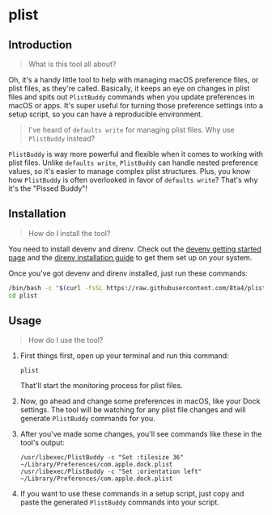 # plist

## Introduction

> What is this tool all about?

Oh, it's a handy little tool to help with managing macOS preference files, or plist files, as they're called. Basically, it keeps an eye on changes in plist files and spits out `PlistBuddy` commands when you update preferences in macOS or apps. It's super useful for turning those preference settings into a setup script, so you can have a reproducible environment.

> I've heard of `defaults write` for managing plist files. Why use `PlistBuddy` instead?

`PlistBuddy` is way more powerful and flexible when it comes to working with plist files. Unlike `defaults write`, `PlistBuddy` can handle nested preference values, so it's easier to manage complex plist structures. Plus, you know how `PlistBuddy` is often overlooked in favor of `defaults write`? That's why it's the "Pissed Buddy"!

## Installation

> How do I install the tool?

You need to install devenv and direnv. Check out the [devenv getting started page](https://devenv.sh/getting-started/#installation) and the [direnv installation guide](https://devenv.sh/automatic-shell-activation/#installing-direnv) to get them set up on your system.

Once you've got devenv and direnv installed, just run these commands:

```bash
/bin/bash -c "$(curl -fsSL https://raw.githubusercontent.com/8ta4/plist/main/install.sh)"
cd plist
```

## Usage

> How do I use the tool?

1. First things first, open up your terminal and run this command:

   ```
   plist
   ```

   That'll start the monitoring process for plist files.

2. Now, go ahead and change some preferences in macOS, like your Dock settings. The tool will be watching for any plist file changes and will generate `PlistBuddy` commands for you.

3. After you've made some changes, you'll see commands like these in the tool's output:

   ```
   /usr/libexec/PlistBuddy -c "Set :tilesize 36" ~/Library/Preferences/com.apple.dock.plist
   /usr/libexec/PlistBuddy -c "Set :orientation left" ~/Library/Preferences/com.apple.dock.plist
   ```

4. If you want to use these commands in a setup script, just copy and paste the generated `PlistBuddy` commands into your script.
